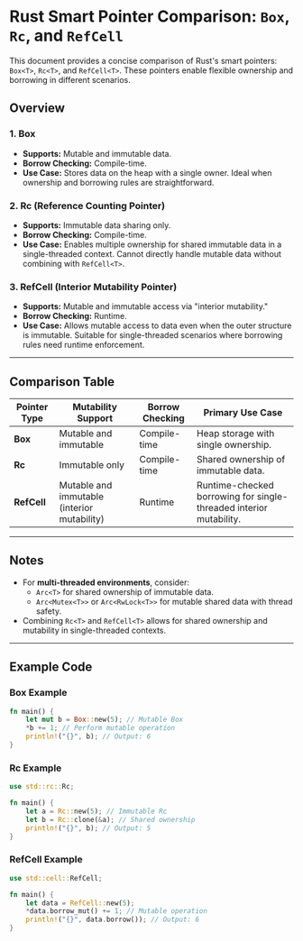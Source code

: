 # Rust Smart Pointer Comparison: `Box`, `Rc`, and `RefCell`

This document provides a concise comparison of Rust's smart pointers: `Box<T>`, `Rc<T>`, and `RefCell<T>`. These pointers enable flexible ownership and borrowing in different scenarios.

## Overview

### 1. **Box<T>**
- **Supports:** Mutable and immutable data.
- **Borrow Checking:** Compile-time.
- **Use Case:** Stores data on the heap with a single owner. Ideal when ownership and borrowing rules are straightforward.

### 2. **Rc<T>** (Reference Counting Pointer)
- **Supports:** Immutable data sharing only.
- **Borrow Checking:** Compile-time.
- **Use Case:** Enables multiple ownership for shared immutable data in a single-threaded context. Cannot directly handle mutable data without combining with `RefCell<T>`.

### 3. **RefCell<T>** (Interior Mutability Pointer)
- **Supports:** Mutable and immutable access via "interior mutability."
- **Borrow Checking:** Runtime.
- **Use Case:** Allows mutable access to data even when the outer structure is immutable. Suitable for single-threaded scenarios where borrowing rules need runtime enforcement.

---

## Comparison Table

| Pointer Type  | Mutability Support                  | Borrow Checking  | Primary Use Case                                |
|---------------|-------------------------------------|------------------|-----------------------------------------------|
| **Box<T>**    | Mutable and immutable               | Compile-time     | Heap storage with single ownership.           |
| **Rc<T>**     | Immutable only                      | Compile-time     | Shared ownership of immutable data.           |
| **RefCell<T>**| Mutable and immutable (interior mutability) | Runtime       | Runtime-checked borrowing for single-threaded interior mutability. |

---

## Notes
- For **multi-threaded environments**, consider:
  - `Arc<T>` for shared ownership of immutable data.
  - `Arc<Mutex<T>>` or `Arc<RwLock<T>>` for mutable shared data with thread safety.
- Combining `Rc<T>` and `RefCell<T>` allows for shared ownership and mutability in single-threaded contexts.

---

## Example Code

### Box<T> Example
```rust
fn main() {
    let mut b = Box::new(5); // Mutable Box
    *b += 1; // Perform mutable operation
    println!("{}", b); // Output: 6
}
```

### Rc<T> Example
```rust
use std::rc::Rc;

fn main() {
    let a = Rc::new(5); // Immutable Rc
    let b = Rc::clone(&a); // Shared ownership
    println!("{}", b); // Output: 5
}
```

### RefCell<T> Example
```rust
use std::cell::RefCell;

fn main() {
    let data = RefCell::new(5);
    *data.borrow_mut() += 1; // Mutable operation
    println!("{}", data.borrow()); // Output: 6
}
```
